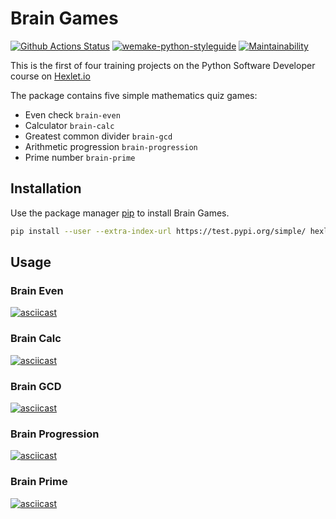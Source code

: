 # Brain Games

[![Github Actions Status](https://github.com/hexlet-boilerplates/python-package/workflows/Python%20CI/badge.svg)](https://github.com/altvec/python-project-lvl1/actions)
[![wemake-python-styleguide](https://img.shields.io/badge/style-wemake-000000.svg)](https://github.com/wemake-services/wemake-python-styleguide)
[![Maintainability](https://api.codeclimate.com/v1/badges/3d69ca3b0d9729538fca/maintainability)](https://codeclimate.com/github/altvec/python-project-lvl1/maintainability)

This is the first of four training projects on the Python Software Developer course on [Hexlet.io](https://ru.hexlet.io/professions/python/projects/49)

The package contains five simple mathematics quiz games:

- Even check `brain-even`
- Calculator `brain-calc`
- Greatest common divider `brain-gcd`
- Arithmetic progression `brain-progression`
- Prime number `brain-prime`

## Installation

Use the package manager [pip](https://pypi.org/project/pip/) to install Brain Games.

```bash
pip install --user --extra-index-url https://test.pypi.org/simple/ hexlet-code 
```

## Usage

### Brain Even

[![asciicast](https://asciinema.org/a/dDPsZi6CELZB4hVg6ACHOTvfB.svg)](https://asciinema.org/a/dDPsZi6CELZB4hVg6ACHOTvfB)

### Brain Calc

[![asciicast](https://asciinema.org/a/xSRJO4RjLOUyTW9oG36Sfuyyp.svg)](https://asciinema.org/a/xSRJO4RjLOUyTW9oG36Sfuyyp)

### Brain GCD

[![asciicast](https://asciinema.org/a/tiAVnhYNWdJnfnOGHXGs5nNFM.svg)](https://asciinema.org/a/tiAVnhYNWdJnfnOGHXGs5nNFM)

### Brain Progression

[![asciicast](https://asciinema.org/a/6Qs2lCxj9iBGX5xnyb84O9WkC.svg)](https://asciinema.org/a/6Qs2lCxj9iBGX5xnyb84O9WkC)

### Brain Prime

[![asciicast](https://asciinema.org/a/BTX9PLEyJy40XoZlLSCpe3Ih7.svg)](https://asciinema.org/a/BTX9PLEyJy40XoZlLSCpe3Ih7)
